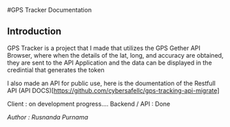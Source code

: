 #GPS Tracker Documentation

## Introduction

GPS Tracker is a project that I made that utilizes the GPS Gether API Browser, where when the details of the lat, long, and accuracy are obtained, they are sent to the API Application and the data can be displayed in the credintial that generates the token

I also made an API for public use, here is the doumentation of the Restfull API
(API DOCS)[https://github.com/cybersafellc/gps-tracking-api-migrate]

Client : on development progress....
Backend / API : Done

_Author : Rusnanda Purnama_
